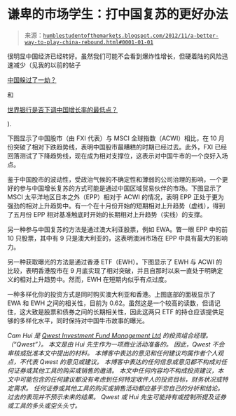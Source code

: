 <!--yml

category: 未分类

date: 2024-05-18 03:59:30

-->

# 谦卑的市场学生：打中国复苏的更好办法

> 来源：[`humblestudentofthemarkets.blogspot.com/2012/11/a-better-way-to-play-china-rebound.html#0001-01-01`](https://humblestudentofthemarkets.blogspot.com/2012/11/a-better-way-to-play-china-rebound.html#0001-01-01)

很明显中国经济已经转好。虽然我们可能不会看到爆炸性增长，但硬着陆的风险迅速减少（见我的以前的帖子

[中国躲过了一劫？](http://humblestudentofthemarkets.blogspot.com/2012/10/china-dodges-bullet.html)

和

[世界银行是否下调中国增长率的最低点？](http://humblestudentofthemarkets.blogspot.com/2012/10/is-world-bank-downgrade-of-chinas.html)

).

下图显示了中国股市（由 FXI 代表）与 MSCI 全球指数（ACWI）相比，在 10 月份突破了相对下跌趋势线，表明中国股市最糟糕的时期已经过去。此外，FXI 已经回落测试了下降趋势线，现在成为相对支撑位，这表示对中国牛市的一个良好入场点。

鉴于中国股市的波动性，受政治气候的不确定性和薄弱的公司治理的影响，一个更好的参与中国增长复苏的方式可能是通过中国区域贸易伙伴的市场。下图显示了 MSCI 太平洋地区日本之外（EPP）相对于 ACWI 的情况，表明 EPP 正处于更为强劲的相对上升趋势中。有一个在十月份开始的短期相对上升趋势（虚线），得到了五月份 EPP 相对基准触底时开始的长期相对上升趋势（实线）的支撑。

另一种参与中国复苏的方法是通过澳大利亚股票，例如 EWA。瞥一眼 EPP 中的前 10 只股票，其中有 9 只是澳大利亚的，这表明澳洲市场在 EPP 中具有最大的影响力。

另一种获取曝光的方法是通过香港 ETF（EWH）。下图显示了 EWH 与 ACWI 的比较，表明香港股市在 9 月底实现了相对突破，并且自那时以来一直处于明确定义的相对上升趋势中。然而，EWH 在短期内似乎有点过度。

一种多样化你的投资方式是同时购买澳大利亚和香港。上图底部的面板显示了 EWA 和 EWH 之间的相关性，目前为 0.62。虽然这是一个较高的读数，但请记住，这大致是股票和债券之间的长期相关性，因此这两只 ETF 的持仓应该提供足够的多样化水平，同时保持对中国牛市故事的曝光。

*Cam Hui 是 [Qwest Investment Fund Management Ltd](http://www.qwestfunds.com/) 的投资组合经理。 （“Qwest”）。 本文是由 Hui 先生作为一项商业活动准备的。 因此，Qwest 不会审核或批准本文中提出的材料。 本博客中表达的意见和任何建议均属作者个人观点，不代表 Qwest 的意见或建议。* *本博客中表达的任何信息或意见都不构成对任何证券或其他工具的购买或销售的邀请。 本文中任何内容均不构成投资建议，本文中可能包含的任何建议都没有考虑到任何特定收件人的投资目标，财务状况或特定需求。 任何证券或其他工具的购买或销售活动都应基于您自己的分析和结论。 过去的表现并不预示未来的结果。 Qwest 或 Hui 先生可能持有或控制所提及证券或工具的多头或空头头寸。*
